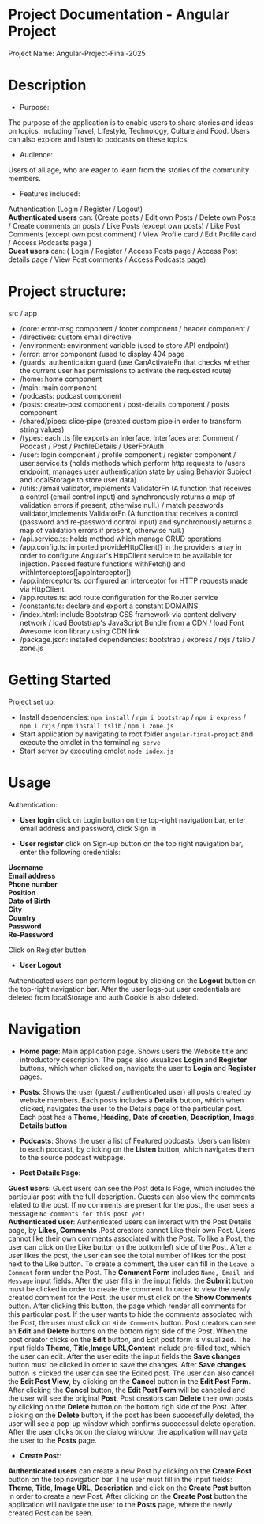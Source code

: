 # Project Documentation - Angular Project

Project Name: Angular-Project-Final-2025
# Description
- Purpose:  
  
The purpose of the application is to enable users to share stories and ideas on topics, including Travel, Lifestyle, Technology, Culture and Food. Users can also explore and listen to podcasts on these topics.
- Audience:  
  
Users of all age, who are eager to learn from the stories of the community members.

- Features included:  
  
Authentication (Login / Register / Logout)  
__Authenticated users__ can: (Create posts / Edit own Posts / Delete own Posts / Create comments on posts / Like Posts (except own posts) / Like Post Comments (except own post comment) / View Profile card / Edit Profile card / Access Podcasts page )  
__Guest users__ can: ( Login / Register / Access Posts page / Access Post details page / View Post comments / Access Podcasts page)

# Project structure:

src / app  
-  /core: error-msg component / footer component / header component /
-  /directives: custom email directive
-  /environment: environment variable (used to store API endpoint)
-  /error: error component (used  to display 404 page
-  /guards: authentication guard (use CanActivateFn that checks whether the current user has permissions to activate the requested route)
-  /home: home component
-  /main: main component
-  /podcasts: podcast component
-  /posts: create-post component / post-details component / posts component
-  /shared/pipes: slice-pipe (created custom pipe in order to transform string values)
-  /types: each .ts file exports an interface. Interfaces are: Comment / Podcast / Post / ProfileDetails / UserForAuth
-  /user: login component / profile component / register component / user.service.ts (holds methods which perform http requests to /users endpoint, manages user authentication state by using Behavior Subject and localStorage to store user data)
-  /utils: /email validator, implements ValidatorFn (A function that receives a control (email control input) and synchronously returns a map of validation errors if present, otherwise null.) / match passwords validator,implements ValidatorFn (A function that receives a control (password and re-password control input) and synchronously returns a map of validation errors if present, otherwise null.)
-  /api.service.ts: holds method which manage CRUD operations
-  /app.config.ts: imported provideHttpClient() in the providers array in order to configure Angular's HttpClient service to be available for injection. Passed feature functions withFetch() and withInterceptors([appInterceptor])
- /app.interceptor.ts: configured an interceptor for HTTP requests made via HttpClient.
- /app.routes.ts: add route configuration for the Router service
- /constants.ts: declare and export a constant DOMAINS
- /index.html: include Bootstrap CSS framework via content delivery network / load Bootstrap's JavaScript Bundle from a CDN / load Font Awesome icon library using CDN link
- /package.json: installed dependencies: bootstrap / express / rxjs / tslib / zone.js

# Getting Started

Project set up:
- Install dependencies: `npm install` / `npm i bootstrap` / `npm i express` / `npm i rxjs` / `npm install tslib` / `npm i zone.js`
- Start application by navigating to root folder `angular-final-project` and execute the cmdlet in the terminal `ng serve`
- Start server by executing cmdlet `node index.js`

# Usage
Authentication:  
- __User login__
  click on Login button on the top-right navigation bar, enter email address and password, click Sign in  

- __User register__
  click on Sign-up button on the top right navigation bar, enter the following credentials:   
   
__Username__    
__Email address__  
__Phone number__  
__Position__    
__Date of Birth__    
__City__  
__Country__  
__Password__  
__Re-Password__  
  
Click on Register button 

- __User Logout__  
  
Authenticated users can perform logout by clicking on the __Logout__ button on the top-right navigation bar. After the user logs-out user credentials are deleted from localStorage and auth Cookie is also deleted.

# Navigation

- __Home page__: Main application page. Shows users the Website title and introductory description. The page also visualizes __Login__ and __Register__ buttons, which when clicked on, navigate the user to __Login__ and __Register__ pages.

- __Posts__: Shows the user (guest / authenticated user) all posts created by website members. Each posts includes a __Details__ button, which when clicked, navigates the user to the Details page of the particular post. Each post has a __Theme__, __Heading__, __Date of creation__, __Description__, __Image__, __Details button__

- __Podcasts__: Shows the user a list of Featured podcasts. Users can listen to each podcast, by clicking on the __Listen__ button, which navigates them to the source podcast webpage.  

- __Post Details Page__:  

__Guest users__: Guest users can see the Post details Page, which includes the particular post with the full description. Guests can also view the comments related to the post. If no comments are present for the post, the user sees a message `No comments for this post yet!`  
__Authenticated user__: Authenticated users can interact with the Post Details page, by __Likes__, __Comments__ .Post creators cannot Like their own Post. Users cannot like their own comments associated with the Post. To like a Post, the user can click on the Like button on the bottom left side of the Post. After a user likes the post, the user can see the total number of likes for the post next to the Like button. To create a comment, the user can fill in the `Leave a Comment` form under the Post. The __Comment Form__ includes `Name, Email and Message` input fields. After the user fills in the input fields, the __Submit__ button must be clicked in order to create the comment.
In order to view the newly created comment for the Post, the user must click on the __Show Comments__  button. After clicking this button, the page which render all comments for this particular post. If the user wants to hide the comments associated with the Post, the user must click on `Hide Comments` button.
Post creators can see an __Edit__ and __Delete__ buttons on the bottom right side of the Post. When the post creator clicks on the __Edit__ button, and Edit post form is visualized.
The input fields __Theme__, __Title__,__Image URL__,__Content__ include pre-filled text, which the user can edit. After the user edits the input fields the __Save changes__ button must be clicked in order to save the changes. After __Save changes__ button is clicked the user can see the Edited post. The user can also cancel the __Edit Post View__, by clicking on the __Cancel__ button in the __Edit Post Form__. After clicking the __Cancel__ button, the __Edit Post Form__ will be canceled and the user will see the original __Post__. Post creators can __Delete__ their own posts by clicking on the __Delete__ button on the bottom righ side of the Post. After clicking on the __Delete__ button, if the post has been successfully deleted, the user will see a pop-up window which confirms succeessul delete operation. After the user clicks `OK` on the dialog window, the application will navigate the user to the __Posts__ page.

- __Create Post__:  

__Authenticated users__ can create a new Post by clicking on the __Create Post__ button on the top navigation bar. The user must fill in the input fields: __Theme__, __Title__, __Image URL__, __Description__ and click on the __Create Post__ button in order to create a new Post. After clicking on the __Create Post__ button the application will navigate the user to the __Posts__ page, where the newly created Post can be seen.
